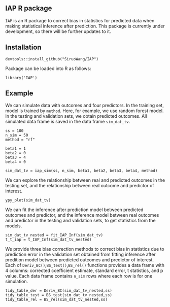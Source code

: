 ## IAP R package

`IAP` is an R package to correct bias in statistics for predicted data when making statistical inference after prediction. This package is currently under development, so there will be further updates to it.

## Installation

    devtools::install_github("SiruoWang/IAP")
    
Package can be loaded into R as follows:

    library('IAP')
    
## Example

We can simulate data with outcomes and four predictors. In the training set, model is trained by `method`. Here, for example, we use random forest model. In the testing and validation sets, we obtain predicted outcomes. All simulated data frame is saved in the data frame `sim_dat_tv`.


    ss = 100
    n_sim = 50
    method = "rf"
    
    beta1 = 1
    beta2 = 0
    beta3 = 4
    beta4 = 0
    
    sim_dat_tv = iap_sim(ss, n_sim, beta1, beta2, beta3, beta4, method)
 
We can explore the relationship between real and predicted outcomes in the testing set, and the relationship between real outcome and predictor of interest.
    
    ypy_plot(sim_dat_tv)

We can fit the inference after prediction model between predicted outcomes and predictor, and the inference model between real outcomes and predictor in the testing and validation sets, to get statistics from the models.

    sim_dat_tv_nested = fit_IAP_Inf(sim_dat_tv)
    t_t_iap = t_IAP_Inf(sim_dat_tv_nested)

We provide three bias correction methods to correct bias in statistics due to prediction error in the validation set obtained from fitting inference after predition model between predicted outcomes and predictor of interest. Each of `Deriv_BC()`,`BS_test()`,`BS_rel()` functions provides a data frame with 4 columns: corrected coefficient estimate, standard error, t statistics, and p value. Each data frame contains `n_sim` rows where each row is for one simulation.

    tidy_table_der = Deriv_BC(sim_dat_tv_nested,ss)
    tidy_table_test = BS_test(sim_dat_tv_nested,ss)
    tidy_table_rel = BS_rel(sim_dat_tv_nested,ss)



